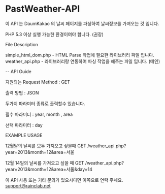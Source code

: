 PastWeather-API
===============


이 API 는 DaumKakao 의 날씨 페이지를 파싱하여 날씨정보를 가져오는 것 입니다.

PHP 5.3 이상 실행 가능한 환경이여야 합니다. (권장)


File Description

simple_html_dom.php - HTML Parse 작업에 필요한 라이브러리 파일 입니다.
weather_api.php     - 라이브러리랑 연동하여 파싱 작업을 해주는 파일 입니다. (메인)


-- API Guide

지원되는 Request Method : GET

출력 방법 : JSON


두가지 파라미터 종류로 출력할수 있습니다.

필수 파라미터 : year, month , area

선택 파라미터 : day



EXAMPLE USAGE

12월달의 날씨를 모두 가져오고 싶을때
GET /weather_api.php?year=2013&month=12&area=서울

12월 14일의 날씨를 가져오고 싶을 때
GET /weather_api.php?year=2013&month=12&area=서울&day=14


이 API 사용 또는 기타 문의가 있으시다면 이쪽으로 연락 주세요. support@rainclab.net


